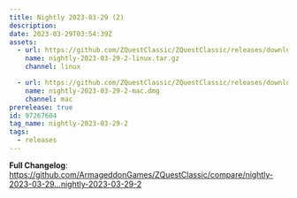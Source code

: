 ```yaml
---
title: Nightly 2023-03-29 (2)
description: 
date: 2023-03-29T03:54:39Z
assets: 
  - url: https://github.com/ZQuestClassic/ZQuestClassic/releases/download/nightly-2023-03-29-2/nightly-2023-03-29-2-linux.tar.gz
    name: nightly-2023-03-29-2-linux.tar.gz
    channel: linux

  - url: https://github.com/ZQuestClassic/ZQuestClassic/releases/download/nightly-2023-03-29-2/nightly-2023-03-29-2-mac.dmg
    name: nightly-2023-03-29-2-mac.dmg
    channel: mac
prerelease: true
id: 97267604
tag_name: nightly-2023-03-29-2
tags:
  - releases
---
```


**Full Changelog**: https://github.com/ArmageddonGames/ZQuestClassic/compare/nightly-2023-03-29...nightly-2023-03-29-2
